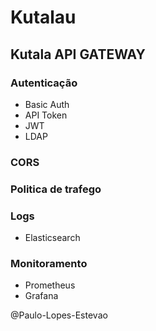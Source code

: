 #  Kutalau

## Kutala API **GATEWAY**

### Autenticação
- Basic Auth
- API Token
- JWT
- LDAP
### CORS
### Politica de trafego
### Logs
- Elasticsearch
### Monitoramento
- Prometheus
- Grafana




@Paulo-Lopes-Estevao